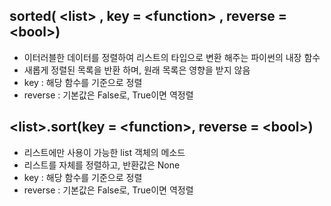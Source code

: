 ## sorted( \<list> , key = \<function> , reverse = \<bool>)

-   이터러블한 데이터를 정렬하여 리스트의 타입으로 변환 해주는 파이썬의 내장 함수
-   새롭게 정렬된 목록을 반환 하며, 원래 목록은 영향을 받지 않음
-   key : 해당 함수를 기준으로 정렬
-   reverse : 기본값은 False로, True이면 역정렬

## \<list>.sort(key = \<function>, reverse = \<bool>)

-   리스트에만 사용이 가능한 list 객체의 메소드
-   리스트를 자체를 정렬하고, 반환값은 None
-   key : 해당 함수를 기준으로 정렬
-   reverse : 기본값은 False로, True이면 역정렬
